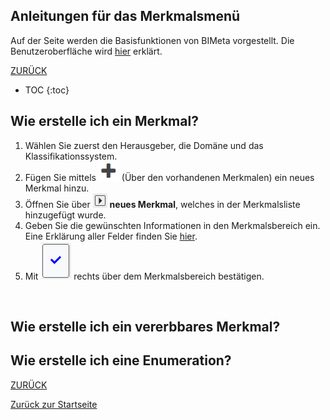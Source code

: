 ## Anleitungen für das Merkmalsmenü

Auf der Seite werden die Basisfunktionen von BIMeta vorgestellt. 
Die Benutzeroberfläche wird [hier](2.3.2_UIMerkmal.md) erklärt. 

[ZURÜCK]()

* TOC
{:toc}

## Wie erstelle ich ein Merkmal?
1. Wählen Sie zuerst den Herausgeber, die Domäne und das Klassifikationssystem.
2. Fügen Sie mittels ![Plus-Symbol](/Bilder/Plus-Symbol.png) (Über den vorhandenen Merkmalen) ein neues Merkmal hinzu.
3. Öffnen Sie über ![AufklappenMerkmal](/Bilder/AufklappenMerkmal.png) **neues Merkmal**, welches in der Merkmalsliste hinzugefügt wurde.
4. Geben Sie die gewünschten Informationen in den Merkmalsbereich ein. Eine Erklärung aller Felder finden Sie [hier]().
5. Mit ![Bestaetigung](/Bilder/Bestaetigung.png) rechts über dem Merkmalsbereich bestätigen.
<br>

## Wie erstelle ich ein vererbbares Merkmal?


## Wie erstelle ich eine Enumeration?



[ZURÜCK]()

[Zurück zur Startseite]()
